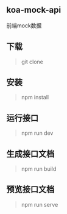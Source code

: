 ## koa-mock-api
前端mock数据

## 下载
> git clone 

## 安装
> npm install

## 运行接口 
> npm run dev

## 生成接口文档
> npm run build

## 预览接口文档
> npm run serve